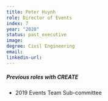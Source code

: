 ```yaml
---
title: Peter Huynh
role: Director of Events
index: 7
year: "2020"
status: past_executive
image:
degree: Civil Engineering
email:
linkedin-url:
---
```

##### Previous roles with CREATE

- 2019 Events Team Sub-committee